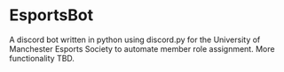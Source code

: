 # EsportsBot

A discord bot written in python using discord.py for the University of Manchester Esports Society to automate member role assignment. More functionality TBD.